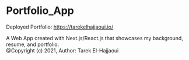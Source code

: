 # Portfolio_App

Deployed Portfolio: https://tarekelhajjaoui.io/

A Web App created with Next.js/React.js that showcases my background, resume, and portfolio.<br>
@Copyright (c) 2021, Author: Tarek El-Hajjaoui
